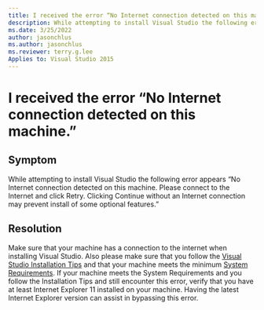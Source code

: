 ```yaml
---
title: I received the error “No Internet connection detected on this machine.”
description: While attempting to install Visual Studio the following error appears “No Internet connection detected on this machine. Please connect to the Internet and click Retry. Clicking Continue without an Internet connection may prevent install of some optional features.”
ms.date: 3/25/2022
author: jasonchlus
ms.author: jasonchlus
ms.reviewer: terry.g.lee
Applies to: Visual Studio 2015
---
```


# I received the error “No Internet connection detected on this machine.”

## Symptom
While attempting to install Visual Studio the following error appears “No Internet connection detected on this machine. Please connect to the Internet and click Retry. Clicking Continue without an Internet connection may prevent install of some optional features.”

## Resolution
Make sure that your machine has a connection to the internet when installing Visual Studio. Also please make sure that you follow the [Visual Studio Installation Tips](https://visualstudio.microsoft.com/vs/support/vs2015/need-installing-visual-studio/) and that your machine meets the minimum [System Requirements](https://docs.microsoft.com/visualstudio/productinfo/vs2015-sysrequirements-vs). If your machine meets the System Requirements and you follow the Installation Tips and still encounter this error, verify that you have at least Internet Explorer 11 installed on your machine. Having the latest Internet Explorer version can assist in bypassing this error.
